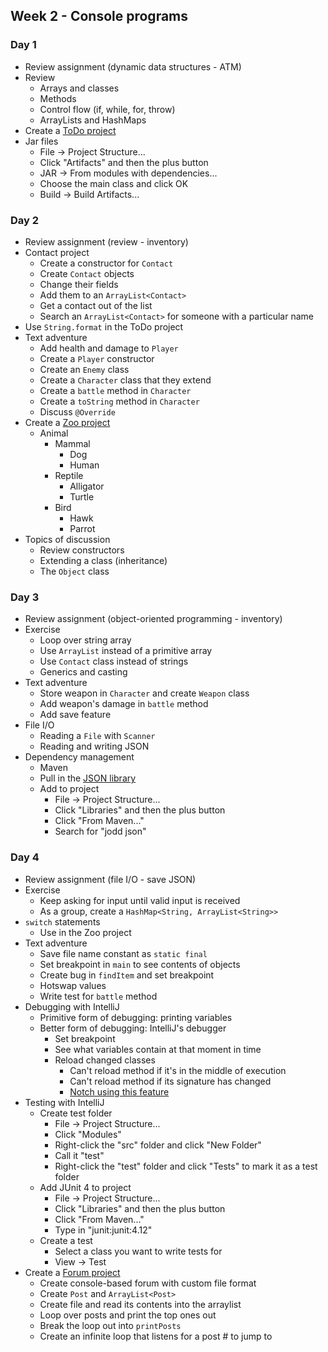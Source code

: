 ## Week 2 - Console programs

### Day 1

* Review assignment (dynamic data structures - ATM)
* Review
  * Arrays and classes
  * Methods
  * Control flow (if, while, for, throw)
  * ArrayLists and HashMaps
* Create a [ToDo project](../projects/ToDo)
* Jar files
  * File -> Project Structure...
  * Click "Artifacts" and then the plus button
  * JAR -> From modules with dependencies...
  * Choose the main class and click OK
  * Build -> Build Artifacts...

### Day 2

* Review assignment (review - inventory)
* Contact project
  * Create a constructor for `Contact`
  * Create `Contact` objects
  * Change their fields
  * Add them to an `ArrayList<Contact>`
  * Get a contact out of the list
  * Search an `ArrayList<Contact>` for someone with a particular name
* Use `String.format` in the ToDo project
* Text adventure
  * Add health and damage to `Player`
  * Create a `Player` constructor
  * Create an `Enemy` class
  * Create a `Character` class that they extend
  * Create a `battle` method in `Character`
  * Create a `toString` method in `Character`
  * Discuss `@Override`
* Create a [Zoo project](../projects/Zoo)
  * Animal
    * Mammal
      * Dog
      * Human
    * Reptile
      * Alligator
      * Turtle
    * Bird
      * Hawk
      * Parrot
* Topics of discussion
  * Review constructors
  * Extending a class (inheritance)
  * The `Object` class

### Day 3

* Review assignment (object-oriented programming - inventory)
* Exercise
  * Loop over string array
  * Use `ArrayList` instead of a primitive array
  * Use `Contact` class instead of strings
  * Generics and casting
* Text adventure
  * Store weapon in `Character` and create `Weapon` class
  * Add weapon's damage in `battle` method
  * Add save feature
* File I/O
  * Reading a `File` with `Scanner`
  * Reading and writing JSON
* Dependency management
  * Maven
  * Pull in the [JSON library](http://jodd.org/doc/json/)
  * Add to project
    * File -> Project Structure...
    * Click "Libraries" and then the plus button
    * Click "From Maven..."
    * Search for "jodd json"

### Day 4

* Review assignment (file I/O - save JSON)
* Exercise
  * Keep asking for input until valid input is received
  * As a group, create a `HashMap<String, ArrayList<String>>`
* `switch` statements
  * Use in the Zoo project
* Text adventure
  * Save file name constant as `static final`
  * Set breakpoint in `main` to see contents of objects
  * Create bug in `findItem` and set breakpoint
  * Hotswap values
  * Write test for `battle` method
* Debugging with IntelliJ
  * Primitive form of debugging: printing variables
  * Better form of debugging: IntelliJ's debugger
    * Set breakpoint
    * See what variables contain at that moment in time
    * Reload changed classes
      * Can't reload method if it's in the middle of execution
      * Can't reload method if its signature has changed
      * [Notch using this feature](https://www.youtube.com/watch?v=BES9EKK4Aw4)
* Testing with IntelliJ
  * Create test folder
    * File -> Project Structure...
    * Click "Modules"
    * Right-click the "src" folder and click "New Folder"
    * Call it "test"
    * Right-click the "test" folder and click "Tests" to mark it as a test folder
  * Add JUnit 4 to project
    * File -> Project Structure...
    * Click "Libraries" and then the plus button
    * Click "From Maven..."
    * Type in "junit:junit:4.12"
  * Create a test
    * Select a class you want to write tests for
    * View -> Test 
* Create a [Forum project](../projects/Forum)
  * Create console-based forum with custom file format
  * Create `Post` and `ArrayList<Post>`
  * Create file and read its contents into the arraylist
  * Loop over posts and print the top ones out
  * Break the loop out into `printPosts`
  * Create an infinite loop that listens for a post # to jump to
